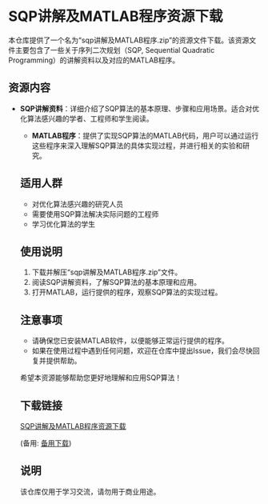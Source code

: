 # SQP讲解及MATLAB程序资源下载

本仓库提供了一个名为“sqp讲解及MATLAB程序.zip”的资源文件下载。该资源文件主要包含了一些关于序列二次规划（SQP, Sequential Quadratic Programming）的讲解资料以及对应的MATLAB程序。

## 资源内容

- **SQP讲解资料**：详细介绍了SQP算法的基本原理、步骤和应用场景。适合对优化算法感兴趣的学者、工程师和学生阅读。

  - **MATLAB程序**：提供了实现SQP算法的MATLAB代码，用户可以通过运行这些程序来深入理解SQP算法的具体实现过程，并进行相关的实验和研究。

  ## 适用人群

  - 对优化算法感兴趣的研究人员
  - 需要使用SQP算法解决实际问题的工程师
  - 学习优化算法的学生

  ## 使用说明

  1. 下载并解压“sqp讲解及MATLAB程序.zip”文件。
  2. 阅读SQP讲解资料，了解SQP算法的基本原理和应用。
  3. 打开MATLAB，运行提供的程序，观察SQP算法的实现过程。

  ## 注意事项

  - 请确保您已安装MATLAB软件，以便能够正常运行提供的程序。
  - 如果在使用过程中遇到任何问题，欢迎在仓库中提出Issue，我们会尽快回复并提供帮助。

  希望本资源能够帮助您更好地理解和应用SQP算法！

  ## 下载链接
  [SQP讲解及MATLAB程序资源下载](https://pan.quark.cn/s/5266ab04740b) 

  (备用: [备用下载](https://pan.baidu.com/s/16FfWNDy7EowP5nO_DQpjWQ?pwd=1234))

  ## 说明

  该仓库仅用于学习交流，请勿用于商业用途。
